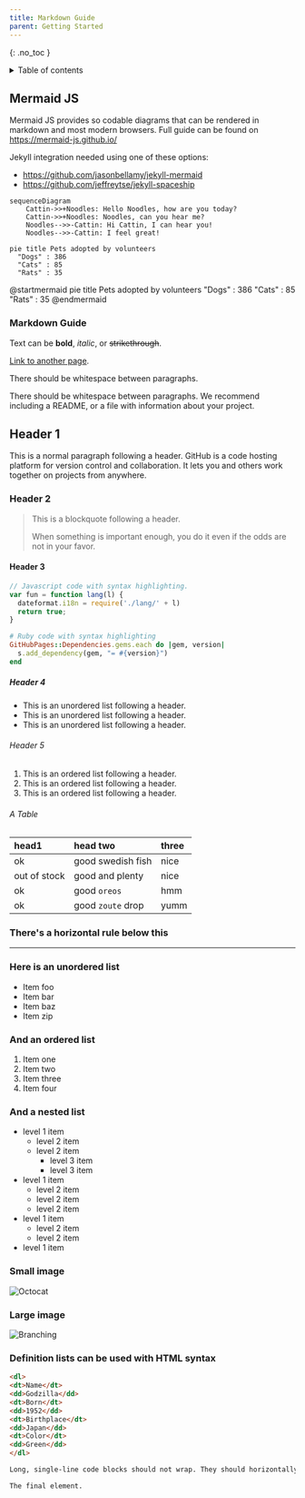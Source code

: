 ```yaml
---
title: Markdown Guide
parent: Getting Started
---
```


{: .no_toc }
<details close markdown="block">
  <summary>
    Table of contents
  </summary>
  {: .text-delta }
1. TOC
{:toc}
</details>

## Mermaid JS

Mermaid JS provides so codable diagrams that can be rendered in markdown and most modern browsers. Full guide can be found on <https://mermaid-js.github.io/>

Jekyll integration needed using one of these options:

- <https://github.com/jasonbellamy/jekyll-mermaid>
- <https://github.com/jeffreytse/jekyll-spaceship>

```mermaid!
sequenceDiagram
    Cattin->>+Noodles: Hello Noodles, how are you today?
    Cattin->>+Noodles: Noodles, can you hear me?
    Noodles-->>-Cattin: Hi Cattin, I can hear you!
    Noodles-->>-Cattin: I feel great!
```

```mermaid!
pie title Pets adopted by volunteers
  "Dogs" : 386
  "Cats" : 85
  "Rats" : 35
```

@startmermaid
pie title Pets adopted by volunteers
  "Dogs" : 386
  "Cats" : 85
  "Rats" : 35
@endmermaid

### Markdown Guide

Text can be **bold**, _italic_, or ~~strikethrough~~.

[Link to another page](./another-page.html).

There should be whitespace between paragraphs.

There should be whitespace between paragraphs. We recommend including a README, or a file with information about your project.



## Header 1

This is a normal paragraph following a header. GitHub is a code hosting platform for version control and collaboration. It lets you and others work together on projects from anywhere.

### Header 2

> This is a blockquote following a header.
>
> When something is important enough, you do it even if the odds are not in your favor.

#### Header 3

```js
// Javascript code with syntax highlighting.
var fun = function lang(l) {
  dateformat.i18n = require('./lang/' + l)
  return true;
}
```

```ruby
# Ruby code with syntax highlighting
GitHubPages::Dependencies.gems.each do |gem, version|
  s.add_dependency(gem, "= #{version}")
end
```

##### Header 4

* This is an unordered list following a header.
* This is an unordered list following a header.
* This is an unordered list following a header.

###### Header 5

1. This is an ordered list following a header.
2. This is an ordered list following a header.
3. This is an ordered list following a header.

###### A Table

| head1        | head two          | three |
|:-------------|:------------------|:------|
| ok           | good swedish fish | nice  |
| out of stock | good and plenty   | nice  |
| ok           | good `oreos`      | hmm   |
| ok           | good `zoute` drop | yumm  |

### There's a horizontal rule below this

* * *

### Here is an unordered list

* Item foo
* Item bar
* Item baz
* Item zip

### And an ordered list

1. Item one
1. Item two
1. Item three
1. Item four

### And a nested list

* level 1 item
  * level 2 item
  * level 2 item
    * level 3 item
    * level 3 item
* level 1 item
  * level 2 item
  * level 2 item
  * level 2 item
* level 1 item
  * level 2 item
  * level 2 item
* level 1 item

### Small image

![Octocat](https://github.githubassets.com/images/icons/emoji/octocat.png)

### Large image

![Branching](https://guides.github.com/activities/hello-world/branching.png)

### Definition lists can be used with HTML syntax

```html
<dl>
<dt>Name</dt>
<dd>Godzilla</dd>
<dt>Born</dt>
<dd>1952</dd>
<dt>Birthplace</dt>
<dd>Japan</dd>
<dt>Color</dt>
<dd>Green</dd>
</dl>
```

```txt
Long, single-line code blocks should not wrap. They should horizontally scroll if they are too long. This line should be long enough to demonstrate this.
```

```txt
The final element.
```
